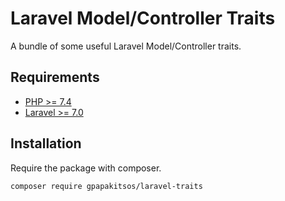 # Laravel Model/Controller Traits
A bundle of some useful Laravel Model/Controller traits.

## Requirements
- [PHP >= 7.4](https://www.php.net/)
- [Laravel >= 7.0](https://laravel.com/)

## Installation
Require the package with composer.
```shell
composer require gpapakitsos/laravel-traits
```
